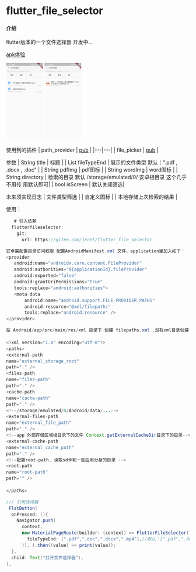 # flutter_file_selector

#### 介绍
flutter版本的一个文件选择器 开发中...

<a href='https://gitee.com/jrnet/flutter_file_selector/raw/master/example/build/app/outputs/apk/debug/app-debug.apk'>apk体验</a>

<img src='/微信图片_20200607174036.jpg' width='20%'/>
<img src='/微信图片_20200607174043.jpg' width='20%'/>


使用到的插件
| path_provider  | <a href='https://pub.flutter-io.cn/packages/path_provider'>pub</a>  |
|---|---|
| file_picker  | <a href='https://pub.flutter-io.cn/packages/file_picker'>pub</a>  |

参数
| String title  | 标题  |
| List<String> fileTypeEnd  | 展示的文件类型   默认：".pdf , .docx , .doc"  |
| String pdfImg  | pdf图标  |
| String wordImg  | word图标  |
| String directory  | 检索的目录 默认 /storage/emulated/0/ 安卓根目录  这个几乎不用传 用默认即可|
| bool isScreen  | 默认关闭筛选|

未来须实现日志
| 文件类型筛选  |
| 自定义图标  |
| 本地存储上次检索的结果  |

使用：
```java
   # 引入依赖
  flutterfileselector:
    git:
      url: https://gitee.com/jrnet/flutter_file_selector

```

```java
安卓需配置目录访问权限 配置AndroidManifest.xml 文件，application里加入如下：
<provider
   android:name="androidx.core.content.FileProvider"
   android:authorities="${applicationId}.fileProvider"
   android:exported="false"
   android:grantUriPermissions="true"
   tools:replace="android:authorities">
   <meta-data
       android:name="android.support.FILE_PROVIDER_PATHS"
       android:resource="@xml/filepaths"
       tools:replace="android:resource" />
</provider>
```

```java
在 Android/app/src/main/res/xml 目录下 创建 filepaths.xml ,没有xml目录创建一个即可,内容如下：

<?xml version="1.0" encoding="utf-8"?>
<paths>
<external-path
name="external_storage_root"
path="." />
<files-path
name="files-path"
path="." />
<cache-path
name="cache-path"
path="." />
<!--/storage/emulated/0/Android/data/...-->
<external-files-path
name="external_file_path"
path="." />
<!--app 外部存储区域根目录下的文件 Context.getExternalCacheDir目录下的目录-->
<external-cache-path
name="external_cache_path"
path="." />
<!--配置root-path, 读取sd卡和一些应用分身的目录 -->
<root-path
name="root-path"
path="" />

</paths>
```

```java
/// 引用选择器
 FlatButton(
  onPressed: (){
    Navigator.push(
      context,
      new MaterialPageRoute(builder: (context) => FlutterFileSelector(
        fileTypeEnd: [".pdf",".doc",".docx",".mp4"],//默认：[".pdf",".doc",".docx",]
      )), ).then((value) => print(value));
  },
  child: Text("打开文件选择器"),
),
```

